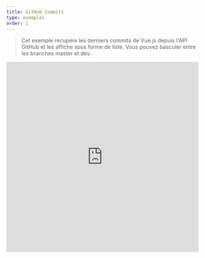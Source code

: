 ```yaml
---
title: GitHub Commits
type: exemples
order: 1
---
```


> Cet exemple récupère les derniers commits de Vue.js depuis l'API GitHub et les affiche sous forme de liste. Vous pouvez basculer entre les branches master et dev.

<iframe width="100%" height="500" src="https://jsfiddle.net/yyx990803/vaj48u3h/embedded/result,html,js,css" allowfullscreen="allowfullscreen" frameborder="0"></iframe>
